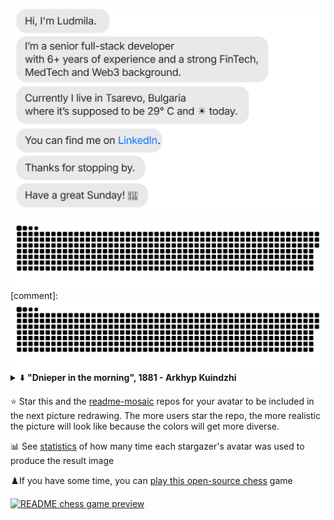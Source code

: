 [![](https://raw.githubusercontent.com/milaabl/milaabl/main/chat.svg)](https://www.linkedin.com/in/ludmila-a-dev/)

<img alt="Snake eating contributions" src="https://raw.githubusercontent.com/milaabl/milaabl-readme/preview/github-contribution-grid-snake.svg" />
[comment]: <img src="https://raw.githubusercontent.com/milaabl/milaabl-readme/703bfa29eaa631ad12fcf9c11048968c1943f5c4/github-contribution-grid-snake.svg" alt="Snake" />

<details>
<summary>
  ⬇️ <strong>"Dnieper in the morning", 1881 - Arkhyp Kuindzhi</strong>
</summary>

<img width="49%" src="https://raw.githubusercontent.com/milaabl/readme-mosaic/main/data/input.jpg" alt="Original picture"/>
<img width="49%" src="https://raw.githubusercontent.com/milaabl/readme-mosaic/main/data/output.jpg" alt="Output picture"/>
<img width="70%" src="https://raw.githubusercontent.com/milaabl/readme-mosaic/main/data/output.gif" alt="Output GIF"/>
</details>

⭐ Star this and the [readme-mosaic](https://github.com/milaabl/readme-mosaic) repos for your avatar to be included in the next picture redrawing. The more users star the repo, the more realistic the picture will look like because the colors will get more diverse.

📊 See [statistics](https://github.com/milaabl/readme-mosaic/blob/main/STATISTICS.md) of how many time each stargazer's avatar was used to produce the result image

♟️If you have some time, you can [play this open-source chess](https://github.com/milaabl/readme-chess) game

<a href="https://github.com/milaabl/readme-chess/blob/master/README.md"><img src="https://github-production-user-asset-6210df.s3.amazonaws.com/86361434/253328460-c8736701-e4ea-4217-a0a7-9ecd987aca24.png" alt="README chess game preview" width="50%" /></a>
